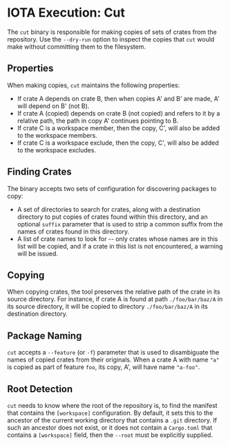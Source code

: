 # IOTA Execution: Cut

The `cut` binary is responsible for making copies of sets of crates
from the repository.  Use the `--dry-run` option to inspect the copies
that `cut` would make without committing them to the filesystem.

## Properties

When making copies, `cut` maintains the following properties:

- If crate A depends on crate B, then when copies A' and B' are made,
  A' will depend on B' (not B).
- If crate A (copied) depends on crate B (not copied) and refers to it
  by a relative path, the path in copy A' continues pointing to B.
- If crate C is a workspace member, then the copy, C', will also be
  added to the workspace members.
- If crate C is a workspace exclude, then the copy, C', will also be
  added to the workspace excludes.

## Finding Crates

The binary accepts two sets of configuration for discovering packages
to copy:

- A set of directories to search for crates, along with a destination
  directory to put copies of crates found within this directory, and
  an optional `suffix` parameter that is used to strip a common suffix
  from the names of crates found in this directory.
- A list of crate names to look for -- only crates whose names are in
  this list will be copied, and if a crate in this list is not
  encountered, a warning will be issued.

## Copying

When copying crates, the tool preserves the relative path of the crate
in its source directory. For instance, if crate A is found at path
`./foo/bar/baz/A` in its source directory, it will be copied to
directory `./foo/bar/baz/A` in its destination directory.

## Package Naming

`cut` accepts a `--feature` (or `-f`) parameter that is used to
disambiguate the names of copied crates from their originals.  When a
crate A with name `"a"` is copied as part of feature `foo`, its copy,
A', will have name `"a-foo"`.

## Root Detection

`cut` needs to know where the root of the repository is, to find the
manifest that contains the `[workspace]` configuration.  By default,
it sets this to the ancestor of the current working directory that
contains a `.git` directory.  If such an ancestor does not exist, or
it does not contain a `Cargo.toml` that contains a `[workspace]`
field, then the `--root` must be explicitly supplied.
